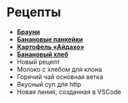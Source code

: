# Рецепты

- [**Брауни**](brownie.md)
- [**Банановые панкейки**](banana_pancackes.md)
- [**Картофель «Айдахо»**](aidahoe_potatoes.md )
- [**Банановый хлеб**](banana_bread.md)
- Новый рецепт
- Молоко с хлебом для клона
- Горячий чай основная ветка
- Вкусный суп для http
- Новая линия, созданная в VSCode
